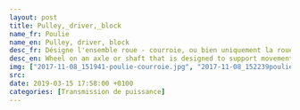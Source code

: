 ```yaml
---
layout: post
title: Pulley,_driver,_block
name_fr: Poulie
name_en: Pulley, driver, block
desc_fr: Désigne l'ensemble roue - courroie, ou bien uniquement la roue qui entraîne ou est entraînée par une courroie, corde, ou chaîne.
desc_en: Wheel on an axle or shaft that is designed to support movement and change of direction of a taut cable.
img: ["2017-11-08_151941-poulie-courroie.jpg", "2017-11-08_152239poulie.jpg"]
src: 
date: 2019-03-15 17:58:00 +0100
categories: [Transmission de puissance]
---
```


